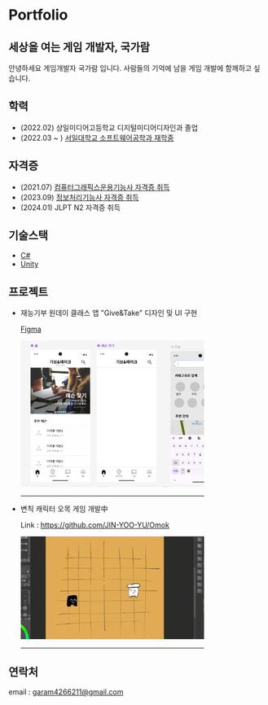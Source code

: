 # Portfolio
## 세상을 여는 게임 개발자, 국가람
안녕하세요 게임개발자 국가람 입니다. 사람들의 기억에 남을 게임 개발에 함께하고 싶습니다.

## 학력
* (2022.02) 상일미디어고등학교 디지털미디어디자인과 졸업
* (2022.03 ~ ) <a href="./image/국가람_서일대학교_성적증명서.pdf">서일대학교 소프트웨어공학과 재학중</a>
   
## 자격증
* (2021.07) <a href="./image/국가람_컴퓨터그래픽스운용기능사.pdf">컴퓨터그래픽스운용기능사 자격증 취득</a>
* (2023.09) <a href="./image/국가람_정보처리기능사.pdf">정보처리기능사 자격증 취득</a>
* (2024.01) JLPT N2 자격증 취득

## 기술스택
* <a href="https://blog.naver.com/PostList.naver?blogId=g4ram_&from=postList&categoryNo=11">C#</a>
* <a href="https://blog.naver.com/PostList.naver?blogId=g4ram_&categoryNo=9&from=postList">Unity</a>

## 프로젝트
* 재능기부 원데이 클래스 앱 "Give&Take" 디자인 및 UI 구현
   
   <a href="https://www.figma.com/design/UNsApITJ72SP3hfi06S5zQ/figma_%EA%B5%AD%EA%B0%80%EB%9E%8C?node-id=0-">Figma</a>
     
   <img src="./image/GiveAndTake.PNG"  width="360px">
   <hr width="360px" align="left">

* 변칙 캐릭터 오목 게임 개발中

  Link : https://github.com/JIN-YOO-YU/Omok
     
  <img src="./image/Gomoku.gif"  width="360px">    
  <hr width="360px" align="left">   
   
## 연락처
email : garam4266211@gmail.com
